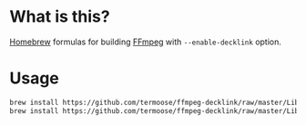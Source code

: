 
# What is this?

[Homebrew](http://brew.sh) formulas for building [FFmpeg](https://www.ffmpeg.org) with `--enable-decklink` option.

# Usage

```bash
brew install https://github.com/termoose/ffmpeg-decklink/raw/master/Library/Formula/decklink.rb
brew install https://github.com/termoose/ffmpeg-decklink/raw/master/Library/Formula/ffmpeg.rb --with-decklink
```

